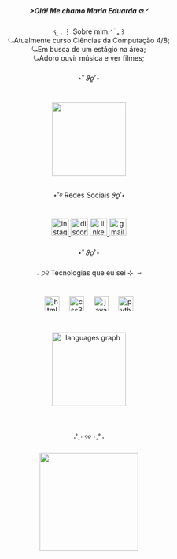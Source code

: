 <h5 align="center">>Olá! Me chamo Maria Eduarda 𖹭.ᐟ</h5>

###

<p align="center">𐔌 . ⋮ Sobre mim.ᐟ ֹ ₊ ꒱<br>⤿Atualmente curso Ciências da Computação 4/8;<br>⤿Em busca de um estágio na área; <br>⤿Adoro ouvir música e ver filmes;</p>

###

<p align="center">⋆˚ 𝜗𝜚˚⋆</p>

###

<br clear="both">

<div align="center">
  <img height="150" src="https://i.pinimg.com/originals/a1/17/8f/a1178f28761f21ab702ef8b7501929e4.gif"  />
</div>

###

<p align="center">⋆˚࿔ Redes Sociais 𝜗𝜚˚⋆</p>

###

<div align="center">
  <a href="https://www.instagram.com/_dudamachadooh_?igsh=MXh3dDV1cXpnOTAyeA%3D%3D&utm_source=qr" target="_blank">
    <img src="https://img.shields.io/static/v1?message=Instagram&logo=instagram&label=&color=ffafcc&logoColor=white&labelColor=&style=for-the-badge" height="35" alt="instagram logo"  />
  </a>
  <img src="https://img.shields.io/static/v1?message=Discord&logo=discord&label=&color=7289DA&logoColor=white&labelColor=&style=for-the-badge" height="35" alt="discord logo"  />
  <a href="https://www.linkedin.com/in/maria-eduarda-de-farias-machado-042045325?utm_source=share&utm_campaign=share_via&utm_content=profile&utm_medium=ios_app" target="_blank">
    <img src="https://img.shields.io/static/v1?message=LinkedIn&logo=linkedin&label=&color=a9def9&logoColor=white&labelColor=&style=for-the-badge" height="35" alt="linkedin logo"  />
  </a>
  <a href="https://www.gmail.com/mariae2fm@gmail.com" target="_blank">
    <img src="https://img.shields.io/static/v1?message=Gmail&logo=gmail&label=&color=fb6f92&logoColor=white&labelColor=&style=for-the-badge" height="35" alt="gmail logo"  />
  </a>
</div>

###

<p align="center">⋆˚ 𝜗𝜚˚⋆</p>

###

<p align="center">˖ ֹ੭୧ Tecnologias que eu sei ⊹ ࣪ ⑅</p>

###

<br clear="both">

<div align="center">
  <img src="https://cdn.jsdelivr.net/gh/devicons/devicon/icons/html5/html5-original.svg" height="30" alt="html5 logo"  />
  <img width="12" />
  <img src="https://cdn.jsdelivr.net/gh/devicons/devicon/icons/css3/css3-original.svg" height="30" alt="css3 logo"  />
  <img width="12" />
  <img src="https://cdn.jsdelivr.net/gh/devicons/devicon/icons/javascript/javascript-original.svg" height="30" alt="javascript logo"  />
  <img width="12" />
  <img src="https://cdn.jsdelivr.net/gh/devicons/devicon/icons/python/python-original.svg" height="30" alt="python logo"  />
</div>

###

<br clear="both">

<div align="center">
  <img src="https://github-readme-stats.vercel.app/api/top-langs?username=EduardaFM&locale=pt-br&hide_title=true&layout=compact&card_width=320&langs_count=5&theme=buefy&hide_border=true&order=2&custom_title=Linguagens" height="150" alt="languages graph"  />
</div>

###

<br clear="both">

<p align="center">⋅˚₊‧ ୨୧ ‧₊˚ ⋅</p>

###

<div align="center">
  <img height="200" src="https://i.pinimg.com/originals/fb/4f/c9/fb4fc97e9ae190c742cfc1a9b90a9fb6.gif"  />
</div>

###
